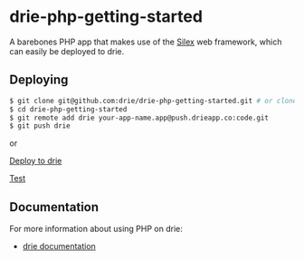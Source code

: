 # drie-php-getting-started

A barebones PHP app that makes use of the [Silex](http://silex.sensiolabs.org/) web framework, which can easily be deployed to drie.

## Deploying


```sh
$ git clone git@github.com:drie/drie-php-getting-started.git # or clone your own fork
$ cd drie-php-getting-started
$ git remote add drie your-app-name.app@push.drieapp.co:code.git
$ git push drie
```

or

[Deploy to drie](http://master.drie-deployer.app.push.drieapp.co/deploy?git_repo_url=https://github.com/drie/drie-php-getting-started.git)

[Test](http://master.tom-free-kite-swift.app.push.drieapp.co/)

## Documentation

For more information about using PHP on drie:

- [drie documentation](https://docs.drie.co/docs)
